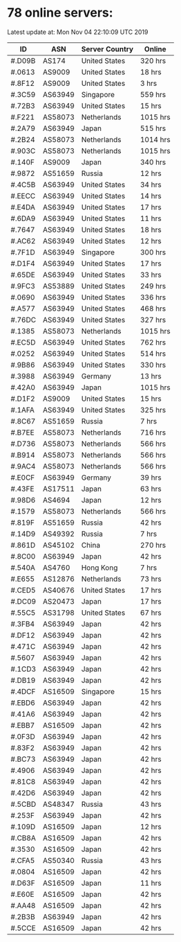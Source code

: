 # 78 online servers:

Latest update at: Mon Nov 04 22:10:09 UTC 2019

| ID | ASN | Server Country | Online |
| -- | --- | -------------- | ------ |
| #.D09B | AS174 | United States | 320 hrs |
| #.0613 | AS9009 | United States | 18 hrs |
| #.8F12 | AS9009 | United States | 3 hrs |
| #.3C59 | AS63949 | Singapore | 559 hrs |
| #.72B3 | AS63949 | United States | 15 hrs |
| #.F221 | AS58073 | Netherlands | 1015 hrs |
| #.2A79 | AS63949 | Japan | 515 hrs |
| #.2B24 | AS58073 | Netherlands | 1014 hrs |
| #.903C | AS58073 | Netherlands | 1015 hrs |
| #.140F | AS9009 | Japan | 340 hrs |
| #.9872 | AS51659 | Russia | 12 hrs |
| #.4C5B | AS63949 | United States | 34 hrs |
| #.EECC | AS63949 | United States | 14 hrs |
| #.E4DA | AS63949 | United States | 17 hrs |
| #.6DA9 | AS63949 | United States | 11 hrs |
| #.7647 | AS63949 | United States | 18 hrs |
| #.AC62 | AS63949 | United States | 12 hrs |
| #.7F1D | AS63949 | Singapore | 300 hrs |
| #.D1F4 | AS63949 | United States | 17 hrs |
| #.65DE | AS63949 | United States | 33 hrs |
| #.9FC3 | AS53889 | United States | 249 hrs |
| #.0690 | AS63949 | United States | 336 hrs |
| #.A577 | AS63949 | United States | 468 hrs |
| #.76DC | AS63949 | United States | 327 hrs |
| #.1385 | AS58073 | Netherlands | 1015 hrs |
| #.EC5D | AS63949 | United States | 762 hrs |
| #.0252 | AS63949 | United States | 514 hrs |
| #.9B86 | AS63949 | United States | 330 hrs |
| #.3988 | AS63949 | Germany | 13 hrs |
| #.42A0 | AS63949 | Japan | 1015 hrs |
| #.D1F2 | AS9009 | United States | 15 hrs |
| #.1AFA | AS63949 | United States | 325 hrs |
| #.8C67 | AS51659 | Russia | 7 hrs |
| #.B7EE | AS58073 | Netherlands | 716 hrs |
| #.D736 | AS58073 | Netherlands | 566 hrs |
| #.B914 | AS58073 | Netherlands | 566 hrs |
| #.9AC4 | AS58073 | Netherlands | 566 hrs |
| #.E0CF | AS63949 | Germany | 39 hrs |
| #.43FE | AS17511 | Japan | 63 hrs |
| #.98D6 | AS4694 | Japan | 12 hrs |
| #.1579 | AS58073 | Netherlands | 566 hrs |
| #.819F | AS51659 | Russia | 42 hrs |
| #.14D9 | AS49392 | Russia | 7 hrs |
| #.861D | AS45102 | China | 270 hrs |
| #.8C00 | AS63949 | Japan | 42 hrs |
| #.540A | AS4760 | Hong Kong | 7 hrs |
| #.E655 | AS12876 | Netherlands | 73 hrs |
| #.CED5 | AS40676 | United States | 17 hrs |
| #.DC09 | AS20473 | Japan | 17 hrs |
| #.55C5 | AS31798 | United States | 67 hrs |
| #.3FB4 | AS63949 | Japan | 42 hrs |
| #.DF12 | AS63949 | Japan | 42 hrs |
| #.471C | AS63949 | Japan | 42 hrs |
| #.5607 | AS63949 | Japan | 42 hrs |
| #.1CD3 | AS63949 | Japan | 42 hrs |
| #.DB19 | AS63949 | Japan | 42 hrs |
| #.4DCF | AS16509 | Singapore | 15 hrs |
| #.EBD6 | AS63949 | Japan | 42 hrs |
| #.41A6 | AS63949 | Japan | 42 hrs |
| #.EBB7 | AS16509 | Japan | 42 hrs |
| #.0F3D | AS63949 | Japan | 42 hrs |
| #.83F2 | AS63949 | Japan | 42 hrs |
| #.BC73 | AS63949 | Japan | 42 hrs |
| #.4906 | AS63949 | Japan | 42 hrs |
| #.81C8 | AS63949 | Japan | 42 hrs |
| #.42D6 | AS63949 | Japan | 42 hrs |
| #.5CBD | AS48347 | Russia | 43 hrs |
| #.253F | AS63949 | Japan | 42 hrs |
| #.109D | AS16509 | Japan | 12 hrs |
| #.CB8A | AS16509 | Japan | 42 hrs |
| #.3530 | AS16509 | Japan | 42 hrs |
| #.CFA5 | AS50340 | Russia | 43 hrs |
| #.0804 | AS16509 | Japan | 42 hrs |
| #.D63F | AS16509 | Japan | 11 hrs |
| #.E60E | AS16509 | Japan | 42 hrs |
| #.AA48 | AS16509 | Japan | 42 hrs |
| #.2B3B | AS63949 | Japan | 42 hrs |
| #.5CCE | AS16509 | Japan | 42 hrs |

